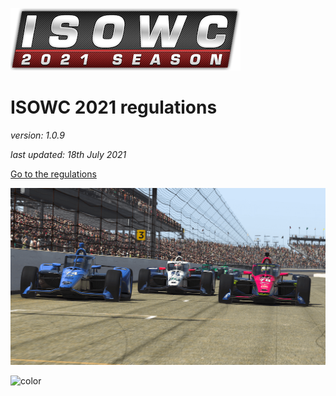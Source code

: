 ![logo](_images/league-logo.png ':size=400')

# ISOWC 2021 regulations
*version: 1.0.9*

*last updated: 18th July 2021*

[Go to the regulations](#introduction)

<!-- background image -->
![](_images/coverImage.png)

![color](#018ecc)
